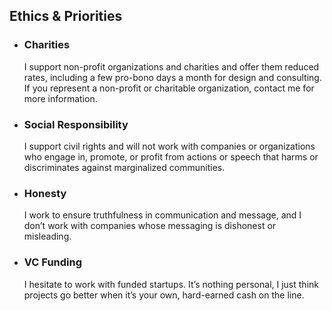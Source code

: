 <div markdown="1">  

<h2><span data-aos="blank-out" data-aos-duration="0" data-aos-delay="400">Ethics&nbsp;&amp;&nbsp;Priorities</span></h2>

<ul class="columns columns-2">  

<li markdown="1">  

<h3><span data-aos="fade-up" markdown="1">Charities</span></h3>  
<span markdown="1" data-aos="fade-in">
I support non-profit organizations and charities and offer them reduced rates, including a few pro-bono days a month for design and consulting. If you represent a non-profit or charitable organization, contact me for more information.  
</span>

</li>
<li markdown="1">  

<h3><span data-aos="fade-up" markdown="1">Social&nbsp;Responsibility</span></h3>  
<span markdown="1" data-aos="fade-in">
I support civil rights and will not work with companies or organizations who engage in, promote, or profit from actions or speech that harms or discriminates against marginalized communities.  
</span>

</li>
<li markdown="1">  

<h3><span data-aos="fade-up" markdown="1">Honesty</span></h3>  
<span markdown="1" data-aos="fade-in">
I work to ensure truthfulness in communication and message, and I don’t work with companies whose messaging is dishonest or misleading.  
</span>

</li>
<li markdown="1">  

<h3><span data-aos="fade-up" markdown="1">VC&nbsp;Funding</span></h3>  
<span markdown="1" data-aos="fade-in">
I hesitate to work with funded startups. It’s nothing personal, I just think projects go better when it’s your own, hard-earned cash on the line.
</span>

</li>
</ul>
</div>
